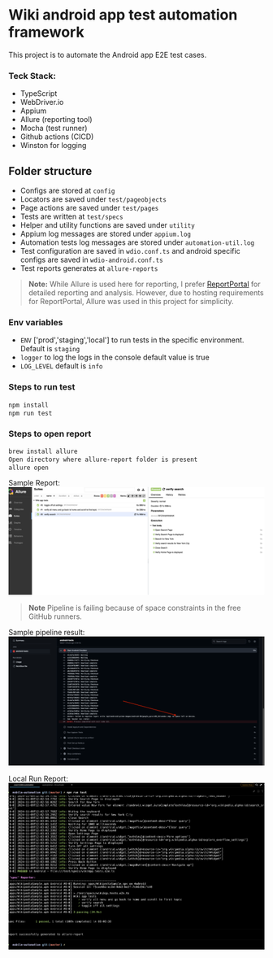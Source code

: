 # Wiki android app test automation framework

This project is to automate the Android app E2E test cases.

### Teck Stack:

- TypeScript
- WebDriver.io
- Appium
- Allure (reporting tool)
- Mocha (test runner)
- Github actions (CICD)
- Winston for logging

## Folder structure

- Configs are stored at `config`
- Locators are saved under `test/pageobjects`
- Page actions are saved under `test/pages`
- Tests are written at `test/specs`
- Helper and utility functions are saved under `utility`
- Appium log messages are stored under `appium.log`
- Automation tests log messages are stored under `automation-util.log`
- Test configuration are saved in `wdio.conf.ts` and android specific configs are saved in `wdio-android.conf.ts`
- Test reports generates at `allure-reports`

> **Note:** While Allure is used here for reporting, I prefer [ReportPortal](reportportal.io) for detailed reporting and analysis. However, due to hosting requirements for ReportPortal, Allure was used in this project for simplicity.

### Env variables

- `ENV` ['prod','staging','local'] to run tests in the specific environment. Default is `staging`
- `logger` to log the logs in the console default value is true
- `LOG_LEVEL` default is `info`

### Steps to run test

```shell
npm install
npm run test
```

### Steps to open report

```shell
brew install allure
Open directory where allure-report folder is present
allure open
```

Sample Report:
![Screenshot](snapshots/sampleReport.png)

> **Note** Pipeline is failing because of space constraints in the free GitHub runners.

Sample pipeline result:
![Screenshot](snapshots/pipeline.png)

Local Run Report:
![Screenshot](snapshots/localRun.png)
